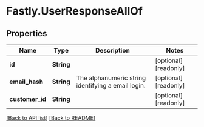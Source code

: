 # Fastly.UserResponseAllOf

## Properties

Name | Type | Description | Notes
------------ | ------------- | ------------- | -------------
**id** | **String** |  | [optional] [readonly] 
**email_hash** | **String** | The alphanumeric string identifying a email login. | [optional] [readonly] 
**customer_id** | **String** |  | [optional] [readonly] 


[[Back to API list]](../../README.md#endpoints) [[Back to README]](../../README.md)
